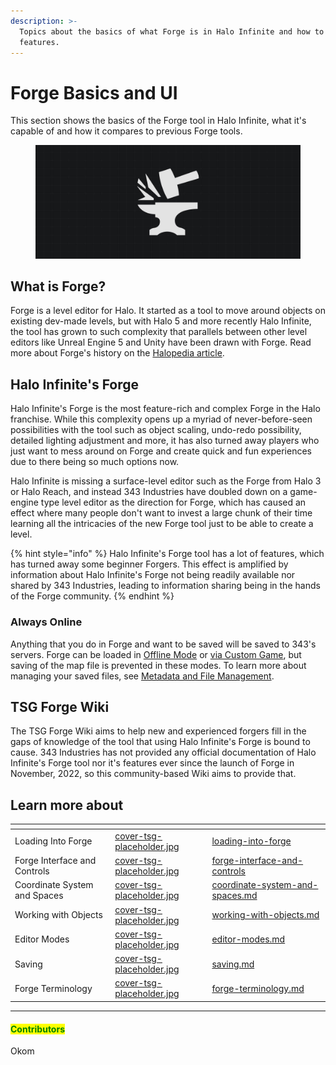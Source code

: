 ```yaml
---
description: >-
  Topics about the basics of what Forge is in Halo Infinite and how to use its
  features.
---
```


# Forge Basics and UI

This section shows the basics of the Forge tool in Halo Infinite, what it's capable of and how it compares to previous Forge tools.

<figure><img src="../../.gitbook/assets/cover-forgebasics.jpg" alt="Forge icon on a grid"><figcaption></figcaption></figure>

## What is Forge?

Forge is a level editor for Halo. It started as a tool to move around objects on existing dev-made levels, but with Halo 5 and more recently Halo Infinite, the tool has grown to such complexity that parallels between other level editors like Unreal Engine 5 and Unity have been drawn with Forge. Read more about Forge's history on the [Halopedia article](https://www.halopedia.org/Forge).

## Halo Infinite's Forge

Halo Infinite's Forge is the most feature-rich and complex Forge in the Halo franchise. While this complexity opens up a myriad of never-before-seen possibilities with the tool such as object scaling, undo-redo possibility, detailed lighting adjustment and more, it has also turned away players who just want to mess around on Forge and create quick and fun experiences due to there being so much options now.

Halo Infinite is missing a surface-level editor such as the Forge from Halo 3 or Halo Reach, and instead 343 Industries have doubled down on a game-engine type level editor as the direction for Forge, which has caused an effect where many people don't want to invest a large chunk of their time learning all the intricacies of the new Forge tool just to be able to create a level.

{% hint style="info" %}
Halo Infinite's Forge tool has a lot of features, which has turned away some beginner Forgers. This effect is amplified by information about Halo Infinite's Forge not being readily available nor shared by 343 Industries, leading to information sharing being in the hands of the Forge community.
{% endhint %}

### Always Online

Anything that you do in Forge and want to be saved will be saved to 343's servers. Forge can be loaded in [Offline Mode](../../guides-and-knowledge/forge-know-how/forge-tips-and-tricks/forge-offline.md) or [via Custom Game](../../guides-and-knowledge/forge-know-how/forge-exploits/forge-via-custom-game-ucn.md), but saving of the map file is prevented in these modes. To learn more about managing your saved files, see [Metadata and File Management](../../ugc/metadata-and-file-management/).

## TSG Forge Wiki

The TSG Forge Wiki aims to help new and experienced forgers fill in the gaps of knowledge of the tool that using Halo Infinite's Forge is bound to cause. 343 Industries has not provided any official documentation of Halo Infinite's Forge tool nor it's features ever since the launch of Forge in November, 2022, so this community-based Wiki aims to provide that.



## Learn more about

<table data-view="cards"><thead><tr><th></th><th data-hidden data-card-cover data-type="files"></th><th data-hidden data-card-target data-type="content-ref"></th></tr></thead><tbody><tr><td>Loading Into Forge</td><td><a href="../../.gitbook/assets/cover-tsg-placeholder.jpg">cover-tsg-placeholder.jpg</a></td><td><a href="loading-into-forge/">loading-into-forge</a></td></tr><tr><td>Forge Interface and Controls</td><td><a href="../../.gitbook/assets/cover-tsg-placeholder.jpg">cover-tsg-placeholder.jpg</a></td><td><a href="forge-interface-and-controls/">forge-interface-and-controls</a></td></tr><tr><td>Coordinate System and Spaces</td><td><a href="../../.gitbook/assets/cover-tsg-placeholder.jpg">cover-tsg-placeholder.jpg</a></td><td><a href="coordinate-system-and-spaces.md">coordinate-system-and-spaces.md</a></td></tr><tr><td>Working with Objects</td><td><a href="../../.gitbook/assets/cover-tsg-placeholder.jpg">cover-tsg-placeholder.jpg</a></td><td><a href="working-with-objects.md">working-with-objects.md</a></td></tr><tr><td>Editor Modes</td><td><a href="../../.gitbook/assets/cover-tsg-placeholder.jpg">cover-tsg-placeholder.jpg</a></td><td><a href="editor-modes.md">editor-modes.md</a></td></tr><tr><td>Saving</td><td><a href="../../.gitbook/assets/cover-tsg-placeholder.jpg">cover-tsg-placeholder.jpg</a></td><td><a href="saving.md">saving.md</a></td></tr><tr><td>Forge Terminology</td><td><a href="../../.gitbook/assets/cover-tsg-placeholder.jpg">cover-tsg-placeholder.jpg</a></td><td><a href="forge-terminology.md">forge-terminology.md</a></td></tr></tbody></table>



***

#### <mark style="color:green;">Contributors</mark>

Okom
